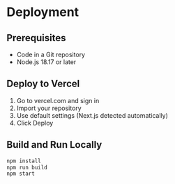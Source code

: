 # Deployment

## Prerequisites
- Code in a Git repository
- Node.js 18.17 or later

## Deploy to Vercel
1. Go to vercel.com and sign in
2. Import your repository
3. Use default settings (Next.js detected automatically)
4. Click Deploy

## Build and Run Locally
```bash
npm install
npm run build
npm start
``` 
